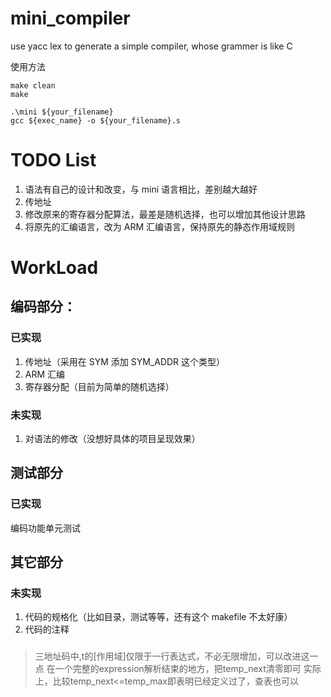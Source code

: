# mini_compiler

use yacc lex to generate a simple compiler, whose grammer is like C

使用方法

```
make clean
make
```
```
.\mini ${your_filename}
gcc ${exec_name} -o ${your_filename}.s
```

# TODO List

1. 语法有自己的设计和改变，与 mini 语言相比，差别越大越好
2. 传地址
3. 修改原来的寄存器分配算法，最差是随机选择，也可以增加其他设计思路
4. 将原先的汇编语言，改为 ARM 汇编语言，保持原先的静态作用域规则

# WorkLoad

## 编码部分：

### 已实现

1. 传地址（采用在 SYM 添加 SYM_ADDR 这个类型）
2. ARM 汇编
3. 寄存器分配（目前为简单的随机选择）

### 未实现

1. 对语法的修改（没想好具体的项目呈现效果）

## 测试部分

### 已实现

编码功能单元测试

## 其它部分

### 未实现

1. 代码的规格化（比如目录，测试等等，还有这个 makefile 不太好康）
2. 代码的注释


###
> 三地址码中,t的[作用域]仅限于一行表达式，不必无限增加，可以改进这一点
> 在一个完整的expression解析结束的地方，把temp_next清零即可
> 实际上，比较temp_next<=temp_max即表明已经定义过了，查表也可以

